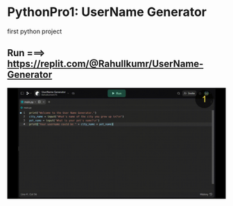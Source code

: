 # PythonPro1: UserName Generator
first python project
## Run ===>  https://replit.com/@Rahullkumr/UserName-Generator
![](userName.gif)
